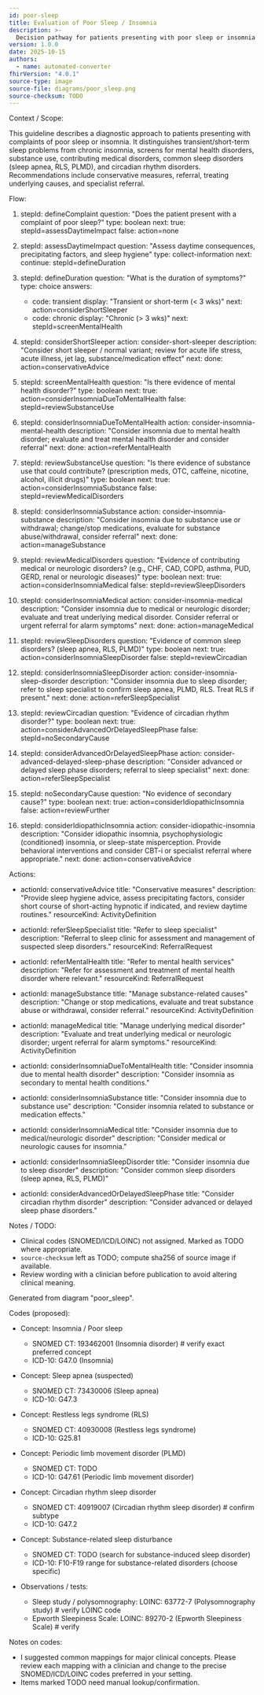 ```yaml
---
id: poor-sleep
title: Evaluation of Poor Sleep / Insomnia
description: >-
  Decision pathway for patients presenting with poor sleep or insomnia symptoms. Extracted from diagram image "poor_sleep".
version: 1.0.0
date: 2025-10-15
authors:
  - name: automated-converter
fhirVersion: "4.0.1"
source-type: image
source-file: diagrams/poor_sleep.png
source-checksum: TODO
---
```


Context / Scope:

This guideline describes a diagnostic approach to patients presenting with complaints of poor sleep or insomnia. It distinguishes transient/short-term sleep problems from chronic insomnia, screens for mental health disorders, substance use, contributing medical disorders, common sleep disorders (sleep apnea, RLS, PLMD), and circadian rhythm disorders. Recommendations include conservative measures, referral, treating underlying causes, and specialist referral.

Flow:

1. stepId: defineComplaint
   question: "Does the patient present with a complaint of poor sleep?"
   type: boolean
   next:
     true: stepId=assessDaytimeImpact
     false: action=none

2. stepId: assessDaytimeImpact
   question: "Assess daytime consequences, precipitating factors, and sleep hygiene"
   type: collect-information
   next:
     continue: stepId=defineDuration

3. stepId: defineDuration
   question: "What is the duration of symptoms?"
   type: choice
   answers:
     - code: transient
       display: "Transient or short-term (< 3 wks)"
       next: action=considerShortSleeper
     - code: chronic
       display: "Chronic (> 3 wks)"
       next: stepId=screenMentalHealth

4. stepId: considerShortSleeper
   action: consider-short-sleeper
   description: "Consider short sleeper / normal variant; review for acute life stress, acute illness, jet lag, substance/medication effect"
   next:
     done: action=conservativeAdvice

5. stepId: screenMentalHealth
   question: "Is there evidence of mental health disorder?"
   type: boolean
   next:
     true: action=considerInsomniaDueToMentalHealth
     false: stepId=reviewSubstanceUse

6. stepId: considerInsomniaDueToMentalHealth
   action: consider-insomnia-mental-health
   description: "Consider insomnia due to mental health disorder; evaluate and treat mental health disorder and consider referral"
   next:
     done: action=referMentalHealth

7. stepId: reviewSubstanceUse
   question: "Is there evidence of substance use that could contribute? (prescription meds, OTC, caffeine, nicotine, alcohol, illicit drugs)"
   type: boolean
   next:
     true: action=considerInsomniaSubstance
     false: stepId=reviewMedicalDisorders

8. stepId: considerInsomniaSubstance
   action: consider-insomnia-substance
   description: "Consider insomnia due to substance use or withdrawal; change/stop medications, evaluate for substance abuse/withdrawal, consider referral"
   next:
     done: action=manageSubstance

9. stepId: reviewMedicalDisorders
   question: "Evidence of contributing medical or neurologic disorders? (e.g., CHF, CAD, COPD, asthma, PUD, GERD, renal or neurologic diseases)"
   type: boolean
   next:
     true: action=considerInsomniaMedical
     false: stepId=reviewSleepDisorders

10. stepId: considerInsomniaMedical
    action: consider-insomnia-medical
    description: "Consider insomnia due to medical or neurologic disorder; evaluate and treat underlying medical disorder. Consider referral or urgent referral for alarm symptoms"
    next:
      done: action=manageMedical

11. stepId: reviewSleepDisorders
    question: "Evidence of common sleep disorders? (sleep apnea, RLS, PLMD)"
    type: boolean
    next:
      true: action=considerInsomniaSleepDisorder
      false: stepId=reviewCircadian

12. stepId: considerInsomniaSleepDisorder
    action: consider-insomnia-sleep-disorder
    description: "Consider insomnia due to sleep disorder; refer to sleep specialist to confirm sleep apnea, PLMD, RLS. Treat RLS if present."
    next:
      done: action=referSleepSpecialist

13. stepId: reviewCircadian
    question: "Evidence of circadian rhythm disorder?"
    type: boolean
    next:
      true: action=considerAdvancedOrDelayedSleepPhase
      false: stepId=noSecondaryCause

14. stepId: considerAdvancedOrDelayedSleepPhase
    action: consider-advanced-delayed-sleep-phase
    description: "Consider advanced or delayed sleep phase disorders; referral to sleep specialist"
    next:
      done: action=referSleepSpecialist

15. stepId: noSecondaryCause
    question: "No evidence of secondary cause?"
    type: boolean
    next:
      true: action=considerIdiopathicInsomnia
      false: action=reviewFurther

16. stepId: considerIdiopathicInsomnia
    action: consider-idiopathic-insomnia
    description: "Consider idiopathic insomnia, psychophysiologic (conditioned) insomnia, or sleep-state misperception. Provide behavioral interventions and consider CBT-i or specialist referral where appropriate."
    next:
      done: action=conservativeAdvice

Actions:

- actionId: conservativeAdvice
  title: "Conservative measures"
  description: "Provide sleep hygiene advice, assess precipitating factors, consider short course of short-acting hypnotic if indicated, and review daytime routines."
  resourceKind: ActivityDefinition

- actionId: referSleepSpecialist
  title: "Refer to sleep specialist"
  description: "Referral to sleep clinic for assessment and management of suspected sleep disorders."
  resourceKind: ReferralRequest

- actionId: referMentalHealth
  title: "Refer to mental health services"
  description: "Refer for assessment and treatment of mental health disorder where relevant."
  resourceKind: ReferralRequest

- actionId: manageSubstance
  title: "Manage substance-related causes"
  description: "Change or stop medications, evaluate and treat substance abuse or withdrawal, consider referral."
  resourceKind: ActivityDefinition

- actionId: manageMedical
  title: "Manage underlying medical disorder"
  description: "Evaluate and treat underlying medical or neurologic disorder; urgent referral for alarm symptoms."
  resourceKind: ActivityDefinition

- actionId: considerInsomniaDueToMentalHealth
  title: "Consider insomnia due to mental health disorder"
  description: "Consider insomnia as secondary to mental health conditions."

- actionId: considerInsomniaSubstance
  title: "Consider insomnia due to substance use"
  description: "Consider insomnia related to substance or medication effects."

- actionId: considerInsomniaMedical
  title: "Consider insomnia due to medical/neurologic disorder"
  description: "Consider medical or neurologic causes for insomnia."

- actionId: considerInsomniaSleepDisorder
  title: "Consider insomnia due to sleep disorder"
  description: "Consider common sleep disorders (sleep apnea, RLS, PLMD)"

- actionId: considerAdvancedOrDelayedSleepPhase
  title: "Consider circadian rhythm disorder"
  description: "Consider advanced or delayed sleep phase disorders."

Notes / TODO:

- Clinical codes (SNOMED/ICD/LOINC) not assigned. Marked as TODO where appropriate.
- `source-checksum` left as TODO; compute sha256 of source image if available.
- Review wording with a clinician before publication to avoid altering clinical meaning.

Generated from diagram "poor_sleep".

Codes (proposed):

- Concept: Insomnia / Poor sleep
  - SNOMED CT: 193462001 (Insomnia disorder)  # verify exact preferred concept
  - ICD-10: G47.0 (Insomnia)

- Concept: Sleep apnea (suspected)
  - SNOMED CT: 73430006 (Sleep apnea)
  - ICD-10: G47.3

- Concept: Restless legs syndrome (RLS)
  - SNOMED CT: 40930008 (Restless legs syndrome)
  - ICD-10: G25.81

- Concept: Periodic limb movement disorder (PLMD)
  - SNOMED CT: TODO
  - ICD-10: G47.61 (Periodic limb movement disorder)

- Concept: Circadian rhythm sleep disorder
  - SNOMED CT: 40919007 (Circadian rhythm sleep disorder)  # confirm subtype
  - ICD-10: G47.2

- Concept: Substance-related sleep disturbance
  - SNOMED CT: TODO (search for substance-induced sleep disorder)
  - ICD-10: F10-F19 range for substance-related disorders (choose specific)

- Observations / tests:
  - Sleep study / polysomnography: LOINC: 63772-7 (Polysomnography study)  # verify LOINC code
  - Epworth Sleepiness Scale: LOINC: 89270-2 (Epworth Sleepiness Scale)  # verify

Notes on codes:
- I suggested common mappings for major clinical concepts. Please review each mapping with a clinician and change to the precise SNOMED/ICD/LOINC codes preferred in your setting.
- Items marked TODO need manual lookup/confirmation.

